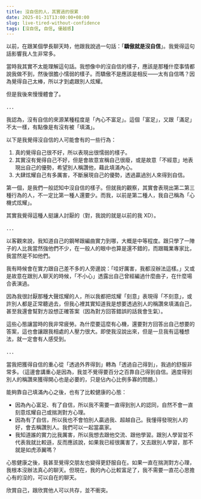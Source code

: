 ```yaml
---
title: 沒自信的人，其實過的很累
date: 2025-01-31T13:00:00+08:00
slug: live-tired-without-confidence
tags: [沒自信, 自信, 優越感]
---
```


以前，在跟某個學長聊天時，他跟我說過一句話：「**驕傲就是沒自信**」。我覺得這句話影響我人生非常多。

當時我其實不太能理解這句話。我想像中的沒自信的樣子，應該是那種什麼事情都說我做不到，然後很膽小懦弱的樣子。而驕傲不是應該是相反——太有自信嗎？因為覺得自己太棒，所以才到處跟別人炫耀。

但是我後來慢慢體會了。

．．．

我認為，沒有自信的來源某種程度是「內心不富足」。這個「富足」，又跟「滿足」不太一樣，有點像是有沒有被「填滿」。

以下是我覺得沒自信的人可能會有的一些行為：

1. 真的覺得自己很不好，所以表現出很懦弱的樣子。
2. 其實沒有覺得自己不好，但是會故意宣稱自己很廢，或是故意「不經意」地表現出自己的優勢，希望別人稱讚他，藉此填滿內心。
3. 大肆炫耀自己有多厲害，不斷展現自己的優勢，透過贏過別人來得到自信。

第一個，是我們一般認知中沒自信的樣子。但就我的觀察，其實會表現出第二第三種行為的人，不一定比第一種人還要少。而我，以前是第二種人，我自己稱為「心機式炫耀」。

其實我覺得這種人挺讓人討厭的（對，我說的就是以前的我 XD）。

．．．

以客觀來說，我知道自己的鋼琴跟編曲實力到哪，大概是中等程度。跟只學了一陣子的人比我當然強他們不少，在一般人的眼中也算是還不錯的，而跟職業專家比，我當然是不如他們。

我有時候會在實力跟自己差不多的人旁邊說：「哇好厲害，我都沒辦法這樣。」又或是故意在跟別人聊天的時候，「不小心」透露出自己曾經編過什麼曲子，在什麼場合表演過。

因為我很討厭那種大聲炫耀的人，所以我都把炫耀「刻意」表現得「不刻意」，或許別人都是正常聽過去，但我心裡其實知道我是想要透過別人的稱讚來填滿自己，甚至我還會幫對方設想正確答案（因為對方回答錯誤的話我會生氣）。

這些心態讓當時的我非常疲勞。為什麼要這麼有心機，還要對方回答出自己想要的答案，這也會讓跟我相處的人壓力很大。即使我沒說出來，但是一旦我有這種想法，就一定會有人感受到。

．．．

當我把獲得自信的重心從「透過外界得到」轉為「透過自己得到」，我過的舒服非常多。（這邊會講重心是因為，我並不覺得要百分之百靠自己得到自信。適度得到別人的稱讚來獲得開心也是必要的，只是佔內心比例多寡的問題。）

能夠靠自己填滿內心之後，也有了比較健康的心態：

- 因為內心富足、有了自信，所以我不需要一直得到別人的認同，自然不會一直刻意炫耀自己或揣測對方心理。
- 因為有了自信，所以我也不會怕別人贏過我、超越自己。我懂得發現別人的好，會去稱讚別人。我們可以一起當贏家。
- 我知道誰的實力比我厲害，所以我想去跟他交流、跟他學習。跟別人學習並不代表我就比較遜，反而應該說，如果我已經很厲害了，又去跟別人學習，那不就是如虎添翼嗎？

心態健康之後，我甚至覺得交朋友也變得更舒服自在。如果一直在揣測對方心理，我根本沒辦法真心的聊天。但現在，我的內心比較富足了，我不需要一直花心思擔心有的沒的，可以自在的聊天。

欣賞自己，跟欣賞他人可以共存，並不衝突。
